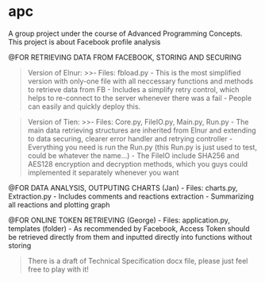 # apc
A group project under the course of Advanced Programming Concepts. This project is about Facebook profile analysis

@FOR RETRIEVING DATA FROM FACEBOOK, STORING AND SECURING

>Version of Elnur:
    >>- Files: fbload.py
    - This is the most simplified version with only-one file with all neccessary functions and methods to retrieve data from FB
    - Includes a simplify retry control, which helps to re-connect to the server whenever there was a fail
    - People can easily and quickly deploy this.

>Version of Tien:
    >>- Files: Core.py, FileIO.py, Main.py, Run.py
    - The main data retrieving structures are inherited from Elnur and extending to data securing, clearer error handler and retrying controller
    - Everything you need is run the Run.py (this Run.py is just used to test, could be whatever the name...)
    - The FileIO include SHA256 and AES128 encryption and decryption methods, which you guys could implemented it separately whenever you want

@FOR DATA ANALYSIS, OUTPUTING CHARTS (Jan)
    - Files: charts.py, Extraction.py
    - Includes comments and reactions extraction
    - Summarizing all reactions and plotting graph

@FOR ONLINE TOKEN RETRIEVING (George)
    - Files: application.py, templates (folder)
    - As recommended by Facebook, Access Token should be retrieved directly from them and inputted directly into functions without storing


>There is a draft of Technical Specification docx file, please just feel free to play with it!